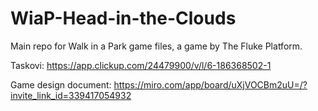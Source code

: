 # WiaP-Head-in-the-Clouds
Main repo for Walk in a Park game files, a game by The Fluke Platform.

Taskovi: https://app.clickup.com/24479900/v/l/6-186368502-1

Game design document: https://miro.com/app/board/uXjVOCBm2uU=/?invite_link_id=339417054932

